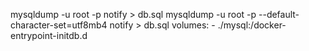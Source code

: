 mysqldump -u root -p notify > db.sql
mysqldump -u root -p --default-character-set=utf8mb4 notify > db.sql
    volumes:
      - ./mysql:/docker-entrypoint-initdb.d